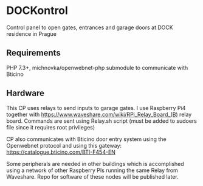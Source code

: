 # DOCKontrol

Control panel to open gates, entrances and garage doors at DOCK residence in Prague

## Requirements

PHP 7.3+, michnovka/openwebnet-php submodule to communicate with Bticino

## Hardware

This CP uses relays to send inputs to garage gates. I use Raspberry Pi4 together with https://www.waveshare.com/wiki/RPi_Relay_Board_(B) relay board. Commands are sent using Relay.sh script (must be added to sudoers file since it requires root privileges)

CP also communicates with Bticino door entry system using the Openwebnet protocol and using this gateway: https://catalogue.bticino.com/BTI-F454-EN

Some peripherals are needed in other buildings which is accomplished using a network of other Raspberry PIs running the same Relay from Waveshare. Repo for software of these nodes will be published later.